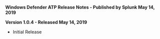 **Windows Defender ATP Release Notes - Published by Splunk May 14, 2019**


**Version 1.0.4 - Released May 14, 2019**

* Initial Release
